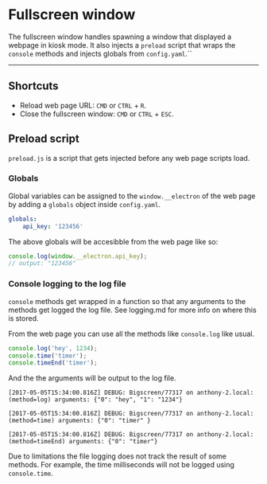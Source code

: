 # Fullscreen window

The fullscreen window handles spawning a window that displayed a webpage in kiosk mode. It also injects a `preload` script that wraps the `console` methods and injects globals from `config.yaml`.``

---

## Shortcuts
- Reload web page URL: `CMD` or `CTRL` + `R`.
- Close the fullscreen window: `CMD` or `CTRL` + `ESC`.

## Preload script
`preload.js` is a script that gets injected before any web page scripts load. 

### Globals
Global variables can be assigned to the `window.__electron` of the web page by adding a `globals` object inside `config.yaml`.

```yaml
globals:
    api_key: '123456'
```

The above globals will be accesibble from the web page like so:

```js
console.log(window.__electron.api_key);
// output: "123456"
```

### Console logging to the log file
`console` methods get wrapped in a function so that any arguments to the methods get logged the log file. See logging.md for more info on where this is stored.

From the web page you can use all the methods like `console.log` like usual.

```js
console.log('hey', 1234);
console.time('timer');
console.timeEnd('timer');
```

And the the arguments will be output to the log file.

```
[2017-05-05T15:34:00.816Z] DEBUG: Bigscreen/77317 on anthony-2.local: (method=log) arguments: {"0": "hey", "1": "1234"}

[2017-05-05T15:34:00.816Z] DEBUG: Bigscreen/77317 on anthony-2.local: (method=time) arguments: {"0": "timer" }

[2017-05-05T15:34:00.816Z] DEBUG: Bigscreen/77317 on anthony-2.local: (method=timeEnd) arguments: {"0": "timer"}
```

Due to limitations the file logging does not track the result of some methods. For example, the time milliseconds will not be logged using `console.time`.
